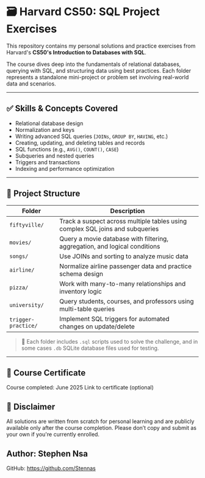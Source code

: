 # 🗃️ Harvard CS50: SQL Project Exercises

This repository contains my personal solutions and practice exercises from Harvard's **CS50's Introduction to Databases with SQL**.

The course dives deep into the fundamentals of relational databases, querying with SQL, and structuring data using best practices. Each folder represents a standalone mini-project or problem set involving real-world data and scenarios.

---

## ✅ Skills & Concepts Covered

- Relational database design
- Normalization and keys
- Writing advanced SQL queries (`JOINs`, `GROUP BY`, `HAVING`, etc.)
- Creating, updating, and deleting tables and records
- SQL functions (e.g., `AVG()`, `COUNT()`, `CASE`)
- Subqueries and nested queries
- Triggers and transactions
- Indexing and performance optimization

---

## 📁 Project Structure

| Folder | Description |
|--------|-------------|
| `fiftyville/` | Track a suspect across multiple tables using complex SQL joins and subqueries |
| `movies/`     | Query a movie database with filtering, aggregation, and logical conditions |
| `songs/`      | Use JOINs and sorting to analyze music data |
| `airline/`    | Normalize airline passenger data and practice schema design |
| `pizza/`      | Work with many-to-many relationships and inventory logic |
| `university/` | Query students, courses, and professors using multi-table queries |
| `trigger-practice/` | Implement SQL triggers for automated changes on update/delete |

> 📌 Each folder includes `.sql` scripts used to solve the challenge, and in some cases `.db` SQLite database files used for testing.

---

## 🧾 Course Certificate
Course completed: June 2025
Link to certificate (optional)

## 🔐 Disclaimer
All solutions are written from scratch for personal learning and are publicly available only after the course completion. Please don’t copy and submit as your own if you're currently enrolled.

## Author: Stephen Nsa
GitHub: https://github.com/Stennas


